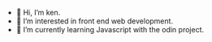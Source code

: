 - 👋 Hi, I’m ken.
- 👀 I’m interested in front end web development.
- 🌱 I’m currently learning Javascript with the odin project.

<!---
kenshqw/kenshqw is a ✨ special ✨ repository because its `README.md` (this file) appears on your GitHub profile.
You can click the Preview link to take a look at your changes.
--->
